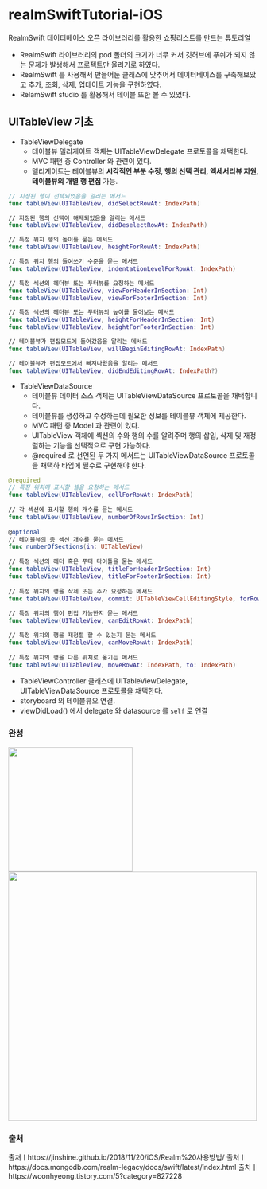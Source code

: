 # realmSwiftTutorial-iOS
RealmSwift 데이터베이스 오픈 라이브러리를 활용한 쇼핑리스트를 만드는 튜토리얼

- RealmSwift 라이브러리의 pod 폴더의 크기가 너무 커서 깃허브에 푸쉬가 되지 않는 문제가 발생해서 프로젝트만 올리기로 하였다.
- RealmSwift 를 사용해서 만들어둔 클래스에 맞추어서 데이터베이스를 구축해보았고 추가, 조회, 삭제, 업데이트 기능을 구현하였다.
- RelamSwift studio 를 활용해서 테이블 또한 볼 수 있었다.

## UITableView 기초
- TableViewDelegate
  - 테이블뷰 델리게이트 객체는 UITableViewDelegate 프로토콜을 채택한다.
  - MVC 패턴 중 Controller 와 관련이 있다.
  - 델리게이트는 테이블뷰의 **시각적인 부분 수정, 행의 선택 관리, 액세서리뷰 지원, 테이블뷰의 개별 행 편집** 가능.
```swift
// 지정된 행이 선택되었음을 알리는 메서드
func tableView(UITableView, didSelectRowAt: IndexPath)

// 지정된 행의 선택이 해제되었음을 알리는 메서드
func tableView(UITableView, didDeselectRowAt: IndexPath)

// 특정 위치 행의 높이를 묻는 메서드
func tableView(UITableView, heightForRowAt: IndexPath)

// 특정 위치 행의 들여쓰기 수준을 묻는 메서드
func tableView(UITableView, indentationLevelForRowAt: IndexPath)

// 특정 섹션의 헤더뷰 또는 푸터뷰를 요청하는 메서드
func tableView(UITableView, viewForHeaderInSection: Int)
func tableView(UITableView, viewForFooterInSection: Int)

// 특정 섹션의 헤더뷰 또는 푸터뷰의 높이를 물어보는 메서드
func tableView(UITableView, heightForHeaderInSection: Int)
func tableView(UITableView, heightForFooterInSection: Int)

// 테이블뷰가 편집모드에 들어갔음을 알리는 메서드
func tableView(UITableView, willBeginEditingRowAt: IndexPath)

// 테이블뷰가 편집모드에서 빠져나왔음을 알리는 메서드
func tableView(UITableView, didEndEditingRowAt: IndexPath?)
```
- TableViewDataSource
  - 테이블뷰 데이터 소스 객체는 UITableViewDataSource 프로토콜을 채택합니다.
  - 테이블뷰를 생성하고 수정하는데 필요한 정보를 테이블뷰 객체에 제공한다.
  - MVC 패턴 중 Model 과 관련이 있다.
  - UITableView 객체에 섹션의 수와 행의 수를 알려주며 행의 삽입, 삭제 및 재정렬하는 기능을 선택적으로 구현 가능하다.
  - @required 로 선언된 두 가지 메서드는 UITableViewDataSource 프로토콜을 채택하 타입에 필수로 구현해야 한다.
```swift
@required 
// 특정 위치에 표시할 셀을 요청하는 메서드
func tableView(UITableView, cellForRowAt: IndexPath) 
 
// 각 섹션에 표시할 행의 개수를 묻는 메서드
func tableView(UITableView, numberOfRowsInSection: Int)
 
@optional
// 테이블뷰의 총 섹션 개수를 묻는 메서드
func numberOfSections(in: UITableView)
 
// 특정 섹션의 헤더 혹은 푸터 타이틀을 묻는 메서드
func tableView(UITableView, titleForHeaderInSection: Int)
func tableView(UITableView, titleForFooterInSection: Int)
 
// 특정 위치의 행을 삭제 또는 추가 요청하는 메서드
func tableView(UITableView, commit: UITableViewCellEditingStyle, forRowAt: IndexPath)
 
// 특정 위치의 행이 편집 가능한지 묻는 메서드
func tableView(UITableView, canEditRowAt: IndexPath)

// 특정 위치의 행을 재정렬 할 수 있는지 묻는 메서드
func tableView(UITableView, canMoveRowAt: IndexPath)
 
// 특정 위치의 행을 다른 위치로 옮기는 메서드
func tableView(UITableView, moveRowAt: IndexPath, to: IndexPath)
```

- TableViewController 클래스에 UITableViewDelegate, UITableViewDataSource 프로토콜을 채택한다.
- storyboard 의 테이블뷰오 연결.
- viewDidLoad() 에서 delegate 와 datasource 를 ``self`` 로 연결


### 완성
<img src ="https://user-images.githubusercontent.com/69136340/109425245-ba6f3f00-7a2a-11eb-868c-bdf681d38740.png" width ="250">
<img src ="https://user-images.githubusercontent.com/69136340/109425229-a9bec900-7a2a-11eb-9f6a-529efd423f04.png" width="500">

### 출처
출처ㅣhttps://jinshine.github.io/2018/11/20/iOS/Realm%20사용방법/
출처ㅣhttps://docs.mongodb.com/realm-legacy/docs/swift/latest/index.html
출처ㅣhttps://woonhyeong.tistory.com/5?category=827228
